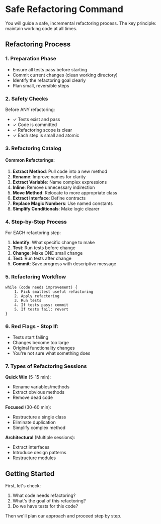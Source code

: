 # Safe Refactoring Command

You will guide a safe, incremental refactoring process. The key principle: maintain working code at all times.

## Refactoring Process

### 1. Preparation Phase
- Ensure all tests pass before starting
- Commit current changes (clean working directory)
- Identify the refactoring goal clearly
- Plan small, reversible steps

### 2. Safety Checks
Before ANY refactoring:
- ✓ Tests exist and pass
- ✓ Code is committed
- ✓ Refactoring scope is clear
- ✓ Each step is small and atomic

### 3. Refactoring Catalog

#### Common Refactorings:
1. **Extract Method**: Pull code into a new method
2. **Rename**: Improve names for clarity
3. **Extract Variable**: Name complex expressions
4. **Inline**: Remove unnecessary indirection
5. **Move Method**: Relocate to more appropriate class
6. **Extract Interface**: Define contracts
7. **Replace Magic Numbers**: Use named constants
8. **Simplify Conditionals**: Make logic clearer

### 4. Step-by-Step Process

For EACH refactoring step:
1. **Identify**: What specific change to make
2. **Test**: Run tests before change
3. **Change**: Make ONE small change
4. **Test**: Run tests after change
5. **Commit**: Save progress with descriptive message

### 5. Refactoring Workflow

```
while (code needs improvement) {
    1. Pick smallest useful refactoring
    2. Apply refactoring
    3. Run tests
    4. If tests pass: commit
    5. If tests fail: revert
}
```

### 6. Red Flags - Stop If:
- Tests start failing
- Changes become too large
- Original functionality changes
- You're not sure what something does

### 7. Types of Refactoring Sessions

**Quick Win** (5-15 min):
- Rename variables/methods
- Extract obvious methods
- Remove dead code

**Focused** (30-60 min):
- Restructure a single class
- Eliminate duplication
- Simplify complex method

**Architectural** (Multiple sessions):
- Extract interfaces
- Introduce design patterns
- Restructure modules

## Getting Started

First, let's check:
1. What code needs refactoring?
2. What's the goal of this refactoring?
3. Do we have tests for this code?

Then we'll plan our approach and proceed step by step.